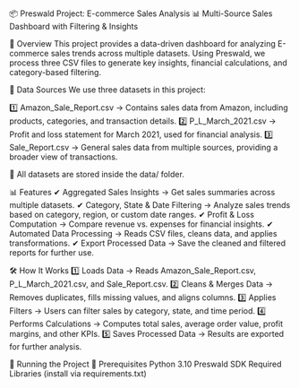 📦 Preswald Project: E-commerce Sales Analysis
📊 Multi-Source Sales Dashboard with Filtering & Insights

📌 Overview
This project provides a data-driven dashboard for analyzing E-commerce sales trends across multiple datasets.
Using Preswald, we process three CSV files to generate key insights, financial calculations, and category-based filtering.

📂 Data Sources
We use three datasets in this project:

1️⃣ Amazon_Sale_Report.csv → Contains sales data from Amazon, including products, categories, and transaction details.
2️⃣ P_L_March_2021.csv → Profit and loss statement for March 2021, used for financial analysis.
3️⃣ Sale_Report.csv → General sales data from multiple sources, providing a broader view of transactions.

📂 All datasets are stored inside the data/ folder.

📊 Features
✔ Aggregated Sales Insights → Get sales summaries across multiple datasets.
✔ Category, State & Date Filtering → Analyze sales trends based on category, region, or custom date ranges.
✔ Profit & Loss Computation → Compare revenue vs. expenses for financial insights.
✔ Automated Data Processing → Reads CSV files, cleans data, and applies transformations.
✔ Export Processed Data → Save the cleaned and filtered reports for further use.

🛠️ How It Works
1️⃣ Loads Data → Reads Amazon_Sale_Report.csv, P_L_March_2021.csv, and Sale_Report.csv.
2️⃣ Cleans & Merges Data → Removes duplicates, fills missing values, and aligns columns.
3️⃣ Applies Filters → Users can filter sales by category, state, and time period.
4️⃣ Performs Calculations → Computes total sales, average order value, profit margins, and other KPIs.
5️⃣ Saves Processed Data → Results are exported for further analysis.

🚀 Running the Project
🔹 Prerequisites
Python 3.10
Preswald SDK
Required Libraries (install via requirements.txt)